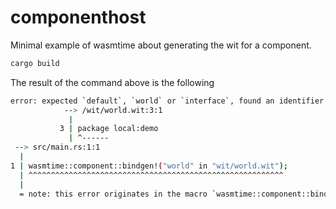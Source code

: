 # componenthost
Minimal example of wasmtime about generating the wit for a component.

```bash
cargo build
```

The result of the command above is the following

```bash
error: expected `default`, `world` or `interface`, found an identifier
            --> /wit/world.wit:3:1
             |
           3 | package local:demo
             | ^------
 --> src/main.rs:1:1
  |
1 | wasmtime::component::bindgen!("world" in "wit/world.wit");
  | ^^^^^^^^^^^^^^^^^^^^^^^^^^^^^^^^^^^^^^^^^^^^^^^^^^^^^^^^^
  |
  = note: this error originates in the macro `wasmtime::component::bindgen` (in Nightly builds, run with -Z macro-backtrace for more info)
```
